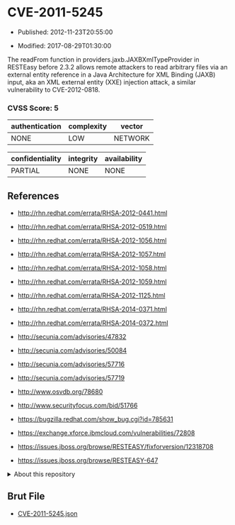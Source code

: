 # CVE-2011-5245

- Published: 2012-11-23T20:55:00

- Modified: 2017-08-29T01:30:00

The readFrom function in providers.jaxb.JAXBXmlTypeProvider in RESTEasy before 2.3.2 allows remote attackers to read arbitrary files via an external entity reference in a Java Architecture for XML Binding (JAXB) input, aka an XML external entity (XXE) injection attack, a similar vulnerability to CVE-2012-0818.

### CVSS Score: **5**

| authentication | complexity | vector |
| --- | --- | --- |
| NONE | LOW | NETWORK |

| confidentiality | integrity | availability |
| --- | --- | --- |
| PARTIAL | NONE | NONE |

## References

* http://rhn.redhat.com/errata/RHSA-2012-0441.html

* http://rhn.redhat.com/errata/RHSA-2012-0519.html

* http://rhn.redhat.com/errata/RHSA-2012-1056.html

* http://rhn.redhat.com/errata/RHSA-2012-1057.html

* http://rhn.redhat.com/errata/RHSA-2012-1058.html

* http://rhn.redhat.com/errata/RHSA-2012-1059.html

* http://rhn.redhat.com/errata/RHSA-2012-1125.html

* http://rhn.redhat.com/errata/RHSA-2014-0371.html

* http://rhn.redhat.com/errata/RHSA-2014-0372.html

* http://secunia.com/advisories/47832

* http://secunia.com/advisories/50084

* http://secunia.com/advisories/57716

* http://secunia.com/advisories/57719

* http://www.osvdb.org/78680

* http://www.securityfocus.com/bid/51766

* https://bugzilla.redhat.com/show_bug.cgi?id=785631

* https://exchange.xforce.ibmcloud.com/vulnerabilities/72808

* https://issues.jboss.org/browse/RESTEASY/fixforversion/12318708

* https://issues.jboss.org/browse/RESTEASY-647

<details>
<summary>About this repository</summary> 

  This repository is part of the project [Live Hack CVE](https://github.com/Live-Hack-CVE). Main website can be found [www.live-hack.org](https://www.live-hack.org) 
  
  Made by [Sn0wAlice](https://github.com/Sn0wAlice) for the people that care about security and need to have a feed of the latest CVEs. Hope you enjoy it, don't forget to star the repo and follow me on [Twitter](https://twitter.com/Sn0wAlice) and [Github](https://github.com/Sn0wAlice). And that is my [personnal website](https://www.alice-snow.me/)

  - [Home Page](https://github.com/Live-Hack-CVE)
  - [Framework](https://github.com/Live-Hack-CVE/cve-framework)
  - [CVE database](https://github.com/Live-Hack-CVE/full_database)
  - [Changelog](https://github.com/Live-Hack-CVE/Changelog)
</details>

## Brut File

* [CVE-2011-5245.json](https://raw.githubusercontent.com/Live-Hack-CVE/full_database/main/cves/2011/CVE-2011-5245.json)

